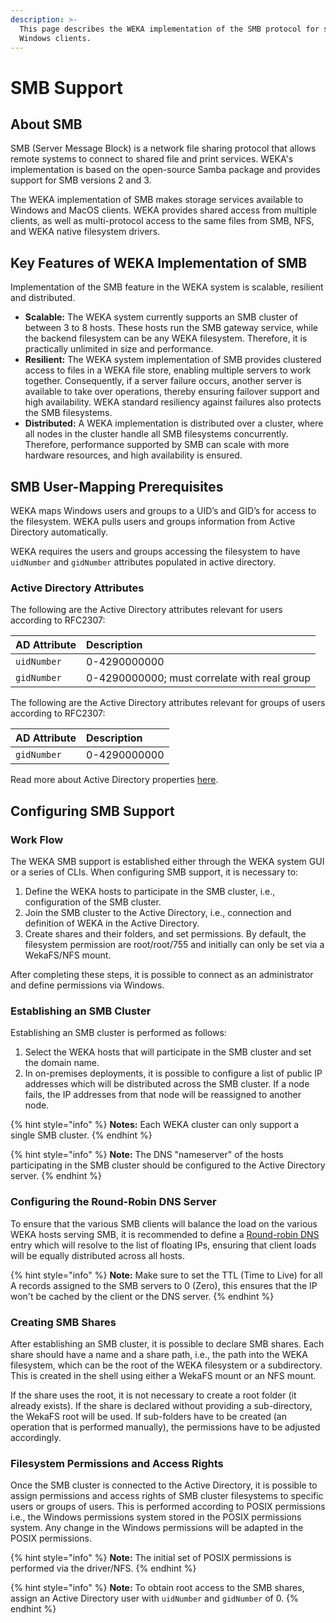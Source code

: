 ```yaml
---
description: >-
  This page describes the WEKA implementation of the SMB protocol for shared
  Windows clients.
---
```


# SMB Support

## About SMB

SMB \(Server Message Block\) is a network file sharing protocol that allows remote systems to connect to shared file and print services. WEKA's implementation is based on the open-source Samba package and provides support for SMB versions 2 and 3.

The WEKA implementation of SMB makes storage services available to Windows and MacOS clients. WEKA provides shared access from multiple clients, as well as multi-protocol access to the same files from SMB, NFS, and WEKA native filesystem drivers.

## Key Features of WEKA Implementation of SMB

Implementation of the SMB feature in the WEKA system is scalable, resilient and distributed.

* **Scalable:** The WEKA system currently supports an SMB cluster of between 3 to 8 hosts. These hosts run the SMB gateway service, while the backend filesystem can be any WEKA filesystem. Therefore, it is practically unlimited in size and performance.
* **Resilient:** The WEKA system implementation of SMB provides clustered access to files in a WEKA file store, enabling multiple servers to work together. Consequently, if a server failure occurs, another server is available to take over operations, thereby ensuring failover support and high availability. WEKA standard resiliency against failures also protects the SMB filesystems.
* **Distributed:** A WEKA implementation is distributed over a cluster, where all nodes in the cluster handle all SMB filesystems concurrently. Therefore, performance supported by SMB can scale with more hardware resources, and high availability is ensured.

## SMB User-Mapping Prerequisites

WEKA maps Windows users and groups to a UID’s and GID’s for access to the filesystem. WEKA pulls users and groups information from Active Directory automatically.

WEKA requires the users and groups accessing the filesystem to have `uidNumber` and `gidNumber` attributes populated in active directory.

### Active Directory Attributes

The following are the Active Directory attributes relevant for users according to RFC2307:

| AD Attribute | Description |
| :--- | :--- |
| `uidNumber` | 0-4290000000 |
| `gidNumber` | 0-4290000000; must correlate with real group |

The following are the Active Directory attributes relevant for groups of users according to RFC2307:

| AD Attribute | Description |
| :--- | :--- |
| `gidNumber` | 0-4290000000 |

Read more about Active Directory properties [here](https://blogs.technet.microsoft.com/activedirectoryua/2016/02/09/identity-management-for-unix-idmu-is-deprecated-in-windows-server/).

## Configuring SMB Support

### Work Flow

The WEKA SMB support is established either through the WEKA system GUI or a series of CLIs. When configuring SMB support, it is necessary to:

1. Define the WEKA hosts to participate in the SMB cluster, i.e., configuration of the SMB cluster.
2. Join the SMB cluster to the Active Directory, i.e., connection and definition of WEKA in the Active Directory.
3. Create shares and their folders, and set permissions. By default, the filesystem permission are root/root/755 and initially can only be set via a WekaFS/NFS mount.

After completing these steps, it is possible to connect as an administrator and define permissions via Windows.

### Establishing an SMB Cluster

Establishing an SMB cluster is performed as follows:

1. Select the WEKA hosts that will participate in the SMB cluster and set the domain name.
2. In on-premises deployments, it is possible to configure a list of public IP addresses which will be distributed across the SMB cluster. If a node fails, the IP addresses from that node will be reassigned to another node.

{% hint style="info" %}
**Notes:** Each WEKA cluster can only support a single SMB cluster.
{% endhint %}

{% hint style="info" %}
**Note:** The DNS "nameserver" of the hosts participating in the SMB cluster should be configured to the Active Directory server.
{% endhint %}

### Configuring the Round-Robin DNS Server

To ensure that the various SMB clients will balance the load on the various WEKA hosts serving SMB, it is recommended to define a [Round-robin DNS](https://en.wikipedia.org/wiki/Round-robin_DNS) entry which will resolve to the list of floating IPs, ensuring that client loads will be equally distributed across all hosts.

{% hint style="info" %}
**Note:** Make sure to set the TTL \(Time to Live\) for all A records assigned to the SMB servers to 0 \(Zero\), this ensures that the IP won't be cached by the client or the DNS server.
{% endhint %}

### Creating SMB Shares

After establishing an SMB cluster, it is possible to declare SMB shares. Each share should have a name and a share path, i.e., the path into the WEKA filesystem, which can be the root of the WEKA filesystem or a subdirectory. This is created in the shell using either a WekaFS mount or an NFS mount.

If the share uses the root, it is not necessary to create a root folder \(it already exists\). If the share is declared without providing a sub-directory, the WekaFS root will be used. If sub-folders have to be created \(an operation that is performed manually\), the permissions have to be adjusted accordingly.

### Filesystem Permissions and Access Rights

Once the SMB cluster is connected to the Active Directory, it is possible to assign permissions and access rights of SMB cluster filesystems to specific users or groups of users. This is performed according to POSIX permissions i.e., the Windows permissions system stored in the POSIX permissions system. Any change in the Windows permissions will be adapted in the POSIX permissions.

{% hint style="info" %}
**Note:** The initial set of POSIX permissions is performed via the driver/NFS.
{% endhint %}

{% hint style="info" %}
**Note:** To obtain root access to the SMB shares, assign an Active Directory user with `uidNumber` and `gidNumber` of 0.
{% endhint %}

